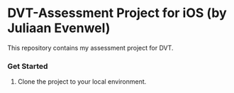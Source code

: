 # DVT-Assessment Project for iOS (by Juliaan Evenwel)

This repository contains my assessment project for DVT.

### Get Started
1. Clone the project to your local environment.
